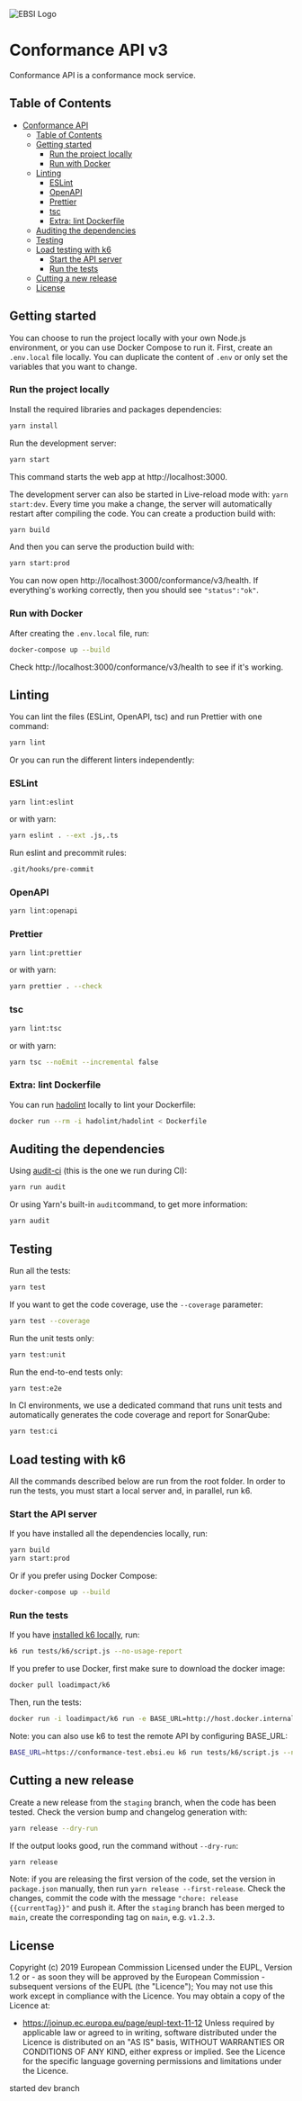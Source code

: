 ![EBSI Logo](https://ec.europa.eu/digital-building-blocks/wiki/images/logo/default-space-logo.svg)

# Conformance API v3

Conformance API is a conformance mock service.

## Table of Contents

- [Conformance API](#conformance-api)
  - [Table of Contents](#table-of-contents)
  - [Getting started](#getting-started)
    - [Run the project locally](#run-the-project-locally)
    - [Run with Docker](#run-with-docker)
  - [Linting](#linting)
    - [ESLint](#eslint)
    - [OpenAPI](#openapi)
    - [Prettier](#prettier)
    - [tsc](#tsc)
    - [Extra: lint Dockerfile](#extra-lint-dockerfile)
  - [Auditing the dependencies](#auditing-the-dependencies)
  - [Testing](#testing)
  - [Load testing with k6](#load-testing-with-k6)
    - [Start the API server](#start-the-api-server)
    - [Run the tests](#run-the-tests)
  - [Cutting a new release](#cutting-a-new-release)
  - [License](#license)

## Getting started

You can choose to run the project locally with your own Node.js environment, or you can use Docker Compose to run it.
First, create an `.env.local` file locally. You can duplicate the content of `.env` or only set the variables that you want to change.

### Run the project locally

Install the required libraries and packages dependencies:

```sh
yarn install
```

Run the development server:

```sh
yarn start
```

This command starts the web app at http://localhost:3000.

The development server can also be started in Live-reload mode with: `yarn start:dev`. Every time you make a change, the server will automatically restart after compiling the code.
You can create a production build with:

```sh
yarn build
```

And then you can serve the production build with:

```sh
yarn start:prod
```

You can now open http://localhost:3000/conformance/v3/health. If everything's working correctly, then you should see `"status":"ok"`.

### Run with Docker

After creating the `.env.local` file, run:

```sh
docker-compose up --build
```

Check http://localhost:3000/conformance/v3/health to see if it's working.

## Linting

You can lint the files (ESLint, OpenAPI, tsc) and run Prettier with one command:

```sh
yarn lint
```

Or you can run the different linters independently:

### ESLint

```sh
yarn lint:eslint
```

or with yarn:

```sh
yarn eslint . --ext .js,.ts
```

Run eslint and precommit rules:

```sh
.git/hooks/pre-commit
```

### OpenAPI

```sh
yarn lint:openapi
```

### Prettier

```sh
yarn lint:prettier
```

or with yarn:

```sh
yarn prettier . --check
```

### tsc

```sh
yarn lint:tsc
```

or with yarn:

```sh
yarn tsc --noEmit --incremental false
```

### Extra: lint Dockerfile

You can run [hadolint](https://github.com/hadolint/hadolint) locally to lint your Dockerfile:

```sh
docker run --rm -i hadolint/hadolint < Dockerfile
```

## Auditing the dependencies

Using [audit-ci](https://github.com/IBM/audit-ci) (this is the one we run during CI):

```sh
yarn run audit
```

Or using Yarn's built-in `audit`command, to get more information:

```sh
yarn audit
```

## Testing

Run all the tests:

```sh
yarn test
```

If you want to get the code coverage, use the `--coverage` parameter:

```sh
yarn test --coverage
```

Run the unit tests only:

```sh
yarn test:unit
```

Run the end-to-end tests only:

```sh
yarn test:e2e
```

In CI environments, we use a dedicated command that runs unit tests and automatically generates the code coverage and report for SonarQube:

```sh
yarn test:ci
```

## Load testing with k6

All the commands described below are run from the root folder.
In order to run the tests, you must start a local server and, in parallel, run k6.

### Start the API server

If you have installed all the dependencies locally, run:

```sh
yarn build
yarn start:prod
```

Or if you prefer using Docker Compose:

```sh
docker-compose up --build
```

### Run the tests

If you have [installed k6 locally](https://k6.io/docs/getting-started/installation), run:

```sh
k6 run tests/k6/script.js --no-usage-report
```

If you prefer to use Docker, first make sure to download the docker image:

```sh
docker pull loadimpact/k6
```

Then, run the tests:

```sh
docker run -i loadimpact/k6 run -e BASE_URL=http://host.docker.internal:3000 --no-usage-report - <tests/k6/script.js
```

Note: you can also use k6 to test the remote API by configuring BASE_URL:

```sh
BASE_URL=https://conformance-test.ebsi.eu k6 run tests/k6/script.js --no-usage-report
```

## Cutting a new release

Create a new release from the `staging` branch, when the code has been tested.
Check the version bump and changelog generation with:

```sh
yarn release --dry-run
```

If the output looks good, run the command without `--dry-run`:

```sh
yarn release
```

Note: if you are releasing the first version of the code, set the version in `package.json` manually, then run `yarn release --first-release`.
Check the changes, commit the code with the message `"chore: release {{currentTag}}"` and push it.
After the `staging` branch has been merged to `main`, create the corresponding tag on `main`, e.g. `v1.2.3`.

## License

Copyright (c) 2019 European Commission
Licensed under the EUPL, Version 1.2 or - as soon they will be approved by the European Commission - subsequent versions of the EUPL (the "Licence");
You may not use this work except in compliance with the Licence.
You may obtain a copy of the Licence at:

- <https://joinup.ec.europa.eu/page/eupl-text-11-12>
  Unless required by applicable law or agreed to in writing, software distributed under the Licence is distributed on an "AS IS" basis, WITHOUT WARRANTIES OR CONDITIONS OF ANY KIND, either express or implied. See the Licence for the specific language governing permissions and limitations under the Licence.

started dev branch